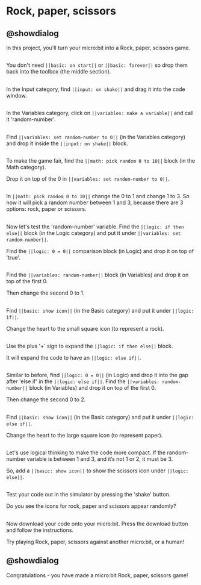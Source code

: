 # Rock, paper, scissors 

## @showdialog 
In this project, you'll turn your micro:bit into a Rock, paper, scissors game. 
## 
You don't need ``||basic: on start||`` or ``||basic: forever||`` so drop them back into the toolbox (the middle section). 


## 
In the Input category, find ``||input: on shake||`` and drag it into the code window. 


## 
In the Variables category, click on ``||variables: make a variable||`` and call it 'random-number'. 


## 
Find ``||variables: set random-number to 0||`` (in the Variables category) and drop it inside the ``||input: on shake||`` block. 


## 
To make the game fair, find the ``||math: pick random 0 to 10||`` block (in the Math category). 


Drop it on top of the 0 in ``||variables: set random-number to 0||``. 


## 
In ``||math: pick random 0 to 10||`` change the 0 to 1 and change 1 to 3. 
So now it will pick a random number between 1 and 3, because there are 3 options: rock, paper or scissors. 


## 
Now let's test the 'random-number' variable. Find the ``||logic: if then else||`` block (in the Logic category) and put it under ``||variables: set random-number||``. 


Find the ``||logic: 0 = 0||`` comparison block (in Logic) and drop it on top of 'true'. 


## 
Find the ``||variables: random-number||`` block (in Variables) and drop it on top of the first 0. 


Then change the second 0 to 1. 


## 
Find ``||basic: show icon||`` (in the Basic category) and put it under ``||logic: if||``. 


Change the heart to the small square icon (to represent a rock). 


## 
Use the plus '+' sign to expand the ``||logic: if then else||`` block. 


It will expand the code to have an ``||logic: else if||``.


## 
Similar to before, find ``||logic: 0 = 0||`` (in Logic) and drop it into the gap after 'else if' in the ``||logic: else if||``. 
Find the ``||variables: random-number||`` block (in Variables) and drop it on top of the first 0. 


Then change the second 0 to 2. 


## 
Find ``||basic: show icon||`` (in the Basic category) and put it under ``||logic: else if||``. 


Change the heart to the large square icon (to represent paper). 


## 
Let's use logical thinking to make the code more compact. If the random-number variable is between 1 and 3, and it’s not 1 or 2, it must be 3. 


So, add a ``||basic: show icon||`` to show the scissors icon under ``||logic: else||``. 


## 
Test your code out in the simulator by pressing the 'shake' button. 


Do you see the icons for rock, paper and scissors appear randomly? 


## 
Now download your code onto your micro:bit. Press the download button and follow the instructions. 


Try playing Rock, paper, scissors against another micro:bit, or a human! 


## @showdialog 
Congratulations - you have made a micro:bit Rock, paper, scissors game!
